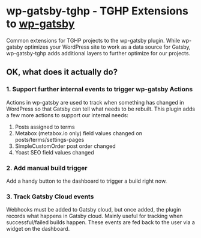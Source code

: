 # wp-gatsby-tghp - TGHP Extensions to [wp-gatsby](https://github.com/gatsbyjs/wp-gatsby)
Common extensions for TGHP projects to the wp-gatsby plugin. While wp-gatsby optimizes your WordPress site to work as a 
data source for Gatsby, wp-gatsby-tghp adds additional layers to further optimize for our projects.

## OK, what does it actually do?
### 1. Support further internal events to trigger wp-gatsby Actions
Actions in wp-gatsby are used to track when something has changed in WordPress so that Gatsby can tell
what needs to be rebuilt. This plugin adds a few more actions to support our internal needs:

1. Posts assigned to terms
2. Metabox (metabox.io only) field values changed on posts/terms/settings-pages
3. SimpleCustomOrder post order changed
4. Yoast SEO field values changed

### 2. Add manual build trigger
Add a handy button to the dashboard to trigger a build right now.

### 3. Track Gatsby Cloud events
Webhooks must be added to Gatsby cloud, but once added, the plugin records what happens in Gatsby cloud.
Mainly useful for tracking when successful/failed builds happen. These events are fed back to the user
via a widget on the dashboard.

